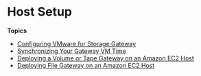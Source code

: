 # Host Setup<a name="resource-vm-setup"></a>

**Topics**
+ [Configuring VMware for Storage Gateway](configure-vmware.md)
+ [Synchronizing Your Gateway VM Time](MaintenanceTimeSync-hyperv.md)
+ [Deploying a Volume or Tape Gateway on an Amazon EC2 Host](ec2-gateway-common.md)
+ [Deploying File Gateway on an Amazon EC2 Host](ec2-gateway-file.md)